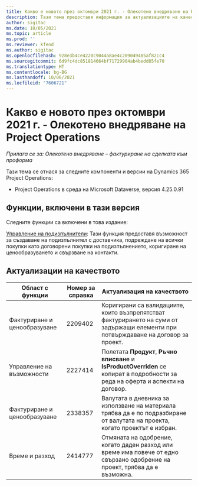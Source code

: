 ```yaml
---
title: Какво е новото през октомври 2021 г. - Олекотено внедряване на Project Operations
description: Тази тема предоставя информация за актуализациите на качеството, налични в изданието на олекотено внедряване на Project Operations за октомври 2021 г.
author: sigitac
ms.date: 10/05/2021
ms.topic: article
ms.prod: ''
ms.reviewer: kfend
ms.author: sigitac
ms.openlocfilehash: 928e3b4ce4220c9044a8ae4c209049485af82cc4
ms.sourcegitcommit: 6d9fc4dc851814664bf71729904ab4bedd85fe70
ms.translationtype: HT
ms.contentlocale: bg-BG
ms.lasthandoff: 10/06/2021
ms.locfileid: "7606721"
---
```

# <a name="whats-new-october-2021---project-operations-lite-deployment"></a>Какво е новото през октомври 2021 г. - Олекотено внедряване на Project Operations

_Прилага се за: Олекотено внедряване – фактуриране на сделката към проформа_

Тази тема се отнася за следните компоненти и версии на Dynamics 365 Project Operations:

  - Project Operations в среда на Microsoft Dataverse, версия 4.25.0.91


## <a name="features-included-in-this-release"></a>Функции, включени в тази версия

Следните функции са включени в това издание:

[Управление на подизпълнители](../subcontracting/managing-subcontracts-overview.md): Тази функция предоставя възможност за създаване на подизпълнител с доставчика, подреждане на всички покупки като договорени покупки на подизпълнението, коригиране на ценообразуването и свързване на контакти.


## <a name="quality-updates"></a>Актуализации на качеството

| **Област с функции** | **Номер за справка** | **Актуализация на качеството** |
| --- | --- | --- |
| Фактуриране и ценообразуване | 2209402 | Коригирани са валидациите, които възпрепятстват фактурирането на суми от задържащи елементи при потвърждаване на договор за проект. |
|   Управление на възможности | 2227414 | Полетата **Продукт**, **Ръчно вписване** и **IsProductOverriden** се копират в подробности за реда на оферта и аспекти на договор. |
| Фактуриране и ценообразуване | 2338357 | Валутата в дневника за използване на материала трябва да е по подразбиране от валутата на проекта, когато проектът е избран. |
| Време и разход | 2414777 | Отмяната на одобрение, когато даден разход или време има повече от едно свързано одобрение на проект, трябва да е възможна. |

